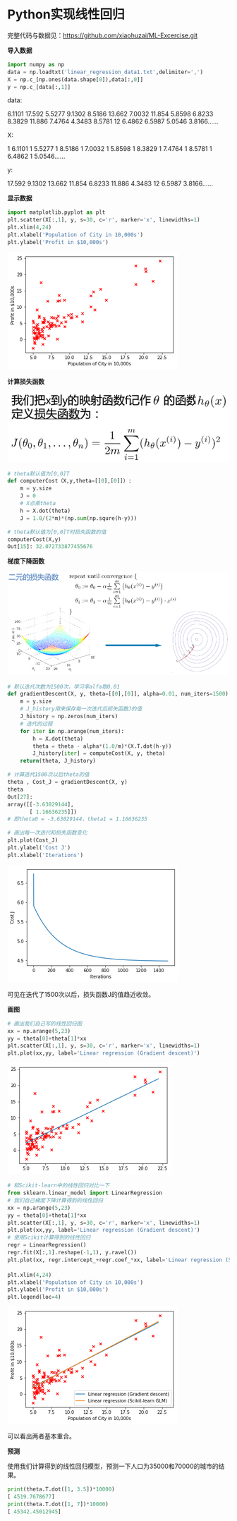 # Python实现线性回归

完整代码与数据见：https://github.com/xiaohuzai/ML-Excercise.git

**导入数据**

```python
import numpy as np
data = np.loadtxt('linear_regression_data1.txt',delimiter=',')
X = np.c_[np.ones(data.shape[0]),data[:,0]]
y = np.c_[data[:,1]]
```

data:

6.1101	17.592
5.5277	9.1302
8.5186	13.662
7.0032	11.854
5.8598	6.8233
8.3829	11.886
7.4764	4.3483
8.5781	12
6.4862	6.5987
5.0546	3.8166......

X:

1	6.1101
1	5.5277
1	8.5186
1	7.0032
1	5.8598
1	8.3829
1	7.4764
1	8.5781
1	6.4862
1	5.0546......

y:

17.592
9.1302
13.662
11.854
6.8233
11.886
4.3483
12
6.5987
3.8166......

**显示数据**

```python
import matplotlib.pyplot as plt
plt.scatter(X[:,1], y, s=30, c='r', marker='x', linewidths=1)
plt.xlim(4,24)
plt.xlabel('Population of City in 10,000s')
plt.ylabel('Profit in $10,000s')
```

![](https://raw.githubusercontent.com/xiaohuzai/ML-Excercise/master/pictures/chapter2/%E5%AE%9E%E9%AA%8C%E5%9B%BE/%E6%95%B0%E6%8D%AE1.png)

**计算损失函数**

![](https://raw.githubusercontent.com/xiaohuzai/ML-Excercise/master/pictures/chapter2/%E7%BA%BF%E6%80%A7%E5%9B%9E%E5%BD%927.png)

```python
# theta默认值为[0,0]T
def computerCost（X,y,theta=[[0],[0]]）:
    m = y.size
    J = 0
    # X点乘theta
    h = X.dot(theta)
    J = 1.0/(2*m)*(np.sum(np.squre(h-y)))
```

```python
# theta默认值为[0,0]T时损失函数的值
computerCost(X,y)
Out[15]: 32.072733877455676
```

**梯度下降函数**

![](https://raw.githubusercontent.com/xiaohuzai/ML-Excercise/master/pictures/chapter2/%E7%BA%BF%E6%80%A7%E5%9B%9E%E5%BD%9211.png)

```python
# 默认迭代次数为1500次，学习率alfa取0.01
def gradientDescent(X, y, theta=[[0],[0]], alpha=0.01, num_iters=1500):
    m = y.size
    # J_history用来保存每一次迭代后损失函数J的值
    J_history = np.zeros(num_iters)
    # 迭代的过程
    for iter in np.arange(num_iters):
        h = X.dot(theta)
        theta = theta - alpha*(1.0/m)*(X.T.dot(h-y))
        J_history[iter] = computeCost(X, y, theta)
    return(theta, J_history)
```

```python
# 计算迭代1500次以后theta的值
theta , Cost_J = gradientDescent(X, y)
theta
Out[27]: 
array([[-3.63029144],
       [ 1.16636235]])
# 即theta0 = -3.63029144，theta1 = 1.16636235
```

```python
# 画出每一次迭代和损失函数变化
plt.plot(Cost_J)
plt.ylabel('Cost J')
plt.xlabel('Iterations')
```

![](https://raw.githubusercontent.com/xiaohuzai/ML-Excercise/master/pictures/chapter2/%E5%AE%9E%E9%AA%8C%E5%9B%BE/%E8%BF%AD%E4%BB%A31.png)

可见在迭代了1500次以后，损失函数J的值趋近收敛。

**画图**

```python
# 画出我们自己写的线性回归图
xx = np.arange(5,23)
yy = theta[0]+theta[1]*xx
plt.scatter(X[:,1], y, s=30, c='r', marker='x', linewidths=1)
plt.plot(xx,yy, label='Linear regression (Gradient descent)')
```

![](https://raw.githubusercontent.com/xiaohuzai/ML-Excercise/master/pictures/chapter2/%E5%AE%9E%E9%AA%8C%E5%9B%BE/%E6%A2%AF%E5%BA%A6%E4%B8%8B%E9%99%8D%E7%BA%BF%E6%80%A7%E5%9B%9E%E5%BD%92.png)

```python
# 和Scikit-learn中的线性回归对比一下 
from sklearn.linear_model import LinearRegression
# 我们自己梯度下降计算得到的线性回归
xx = np.arange(5,23)
yy = theta[0]+theta[1]*xx
plt.scatter(X[:,1], y, s=30, c='r', marker='x', linewidths=1)
plt.plot(xx,yy, label='Linear regression (Gradient descent)')
# 使用Scikit计算得到的线性回归
regr = LinearRegression()
regr.fit(X[:,1].reshape(-1,1), y.ravel())
plt.plot(xx, regr.intercept_+regr.coef_*xx, label='Linear regression (Scikit-learn GLM)')

plt.xlim(4,24)
plt.xlabel('Population of City in 10,000s')
plt.ylabel('Profit in $10,000s')
plt.legend(loc=4)
```

![](https://raw.githubusercontent.com/xiaohuzai/ML-Excercise/master/pictures/chapter2/%E5%AE%9E%E9%AA%8C%E5%9B%BE/%E6%A2%AF%E5%BA%A6%E4%B8%8B%E9%99%8D%E4%B8%8EScikit%E5%AF%B9%E6%AF%94.png)

可以看出两者基本重合。

**预测**

使用我们计算得到的线性回归模型，预测一下人口为35000和70000的城市的结果。

```python
print(theta.T.dot([1, 3.5])*10000)
[ 4519.7678677]
print(theta.T.dot([1, 7])*10000)
[ 45342.45012945]
```

